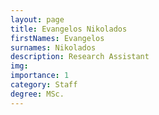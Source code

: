 ```yaml
---
layout: page
title: Evangelos Nikolados
firstNames: Evangelos
surnames: Nikolados
description: Research Assistant
img:
importance: 1
category: Staff
degree: MSc.
---
```


<div class="row">
    <div class="col-sm mt-3 mt-md-0">
        <p style="text-align: justify"></p>
    </div>
    <div class="col-sm mt-3 mt-md-0"></div>
</div>
